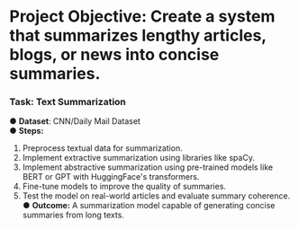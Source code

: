 # **Project Objective:** Create a system that summarizes lengthy articles, blogs, or news into concise summaries.

### **Task:** Text Summarization

● **Dataset**: CNN/Daily Mail Dataset  
● **Steps:**
1. Preprocess textual data for summarization.
2. Implement extractive summarization using libraries like spaCy.
3. Implement abstractive summarization using pre-trained models like BERT or
GPT with HuggingFace's transformers.
4. Fine-tune models to improve the quality of summaries.
5. Test the model on real-world articles and evaluate summary coherence.  
● **Outcome:** A summarization model capable of generating
concise summaries from long texts.
